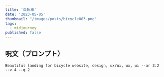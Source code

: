 ```yaml
---
title: '自転車'
date: '2023-05-05'
thumbnail: "/images/posts/bicycle003.png"
tags:
  - midjourney
published: false
---
```


## 呪文（プロンプト）
```
Beautiful landing for bicycle website, design, ux/ui, ux, ui --ar 3:2 --v 4 --q 2
```